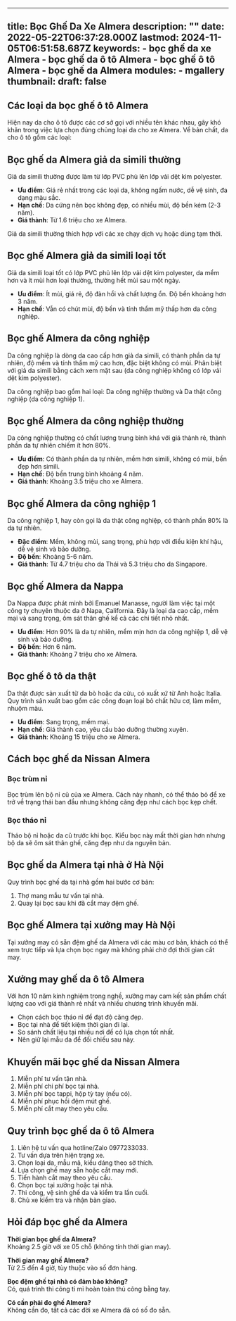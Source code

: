  ---
title: Bọc Ghế Da Xe Almera
description: ""
date: 2022-05-22T06:37:28.000Z
lastmod: 2024-11-05T06:51:58.687Z
keywords:
    - bọc ghế da xe Almera
    - bọc ghế da ô tô Almera
    - bọc ghế ô tô Almera
    - bọc ghế da Almera
modules:
    - mgallery
thumbnail: 
draft: false
---

## Các loại da bọc ghế ô tô Almera

Hiện nay da cho ô tô được các cơ sở gọi với nhiều tên khác nhau, gây khó khăn trong việc lựa chọn đúng chủng loại da cho xe Almera. Về bản chất, da cho ô tô gồm các loại:

## Bọc ghế da Almera giả da simili thường

Giả da simili thường được làm từ lớp PVC phủ lên lớp vải dệt kim polyester.

- **Ưu điểm**: Giá rẻ nhất trong các loại da, không ngấm nước, dễ vệ sinh, đa dạng màu sắc.
- **Hạn chế**: Da cứng nên bọc không đẹp, có nhiều mùi, độ bền kém (2-3 năm).
- **Giá thành**: Từ 1.6 triệu cho xe Almera.

Giả da simili thường thích hợp với các xe chạy dịch vụ hoặc dùng tạm thời.

## Bọc ghế Almera giả da simili loại tốt

Giả da simili loại tốt có lớp PVC phủ lên lớp vải dệt kim polyester, da mềm hơn và ít mùi hơn loại thường, thường hết mùi sau một ngày.

- **Ưu điểm**: Ít mùi, giá rẻ, độ đàn hồi và chất lượng ổn. Độ bền khoảng hơn 3 năm.
- **Hạn chế**: Vẫn có chút mùi, độ bền và tính thẩm mỹ thấp hơn da công nghiệp.

## Bọc ghế Almera da công nghiệp

Da công nghiệp là dòng da cao cấp hơn giả da simili, có thành phần da tự nhiên, độ mềm và tính thẩm mỹ cao hơn, đặc biệt không có mùi. Phân biệt với giả da simili bằng cách xem mặt sau (da công nghiệp không có lớp vải dệt kim polyester).

Da công nghiệp bao gồm hai loại: Da công nghiệp thường và Da thật công nghiệp (da công nghiệp 1).

## Bọc ghế Almera da công nghiệp thường

Da công nghiệp thường có chất lượng trung bình khá với giá thành rẻ, thành phần da tự nhiên chiếm ít hơn 80%.

- **Ưu điểm**: Có thành phần da tự nhiên, mềm hơn simili, không có mùi, bền đẹp hơn simili.
- **Hạn chế**: Độ bền trung bình khoảng 4 năm.
- **Giá thành**: Khoảng 3.5 triệu cho xe Almera.

## Bọc ghế Almera da công nghiệp 1

Da công nghiệp 1, hay còn gọi là da thật công nghiệp, có thành phần 80% là da tự nhiên.

- **Đặc điểm**: Mềm, không mùi, sang trọng, phù hợp với điều kiện khí hậu, dễ vệ sinh và bảo dưỡng.
- **Độ bền**: Khoảng 5-6 năm.
- **Giá thành**: Từ 4.7 triệu cho da Thái và 5.3 triệu cho da Singapore.

## Bọc ghế Almera da Nappa

Da Nappa được phát minh bởi Emanuel Manasse, người làm việc tại một công ty chuyên thuộc da ở Napa, California. Đây là loại da cao cấp, mềm mại và sang trọng, ôm sát thân ghế kể cả các chi tiết nhỏ nhất.

- **Ưu điểm**: Hơn 90% là da tự nhiên, mềm mịn hơn da công nghiệp 1, dễ vệ sinh và bảo dưỡng.
- **Độ bền**: Hơn 6 năm.
- **Giá thành**: Khoảng 7 triệu cho xe Almera.

## Bọc ghế ô tô da thật

Da thật được sản xuất từ da bò hoặc da cừu, có xuất xứ từ Anh hoặc Italia. Quy trình sản xuất bao gồm các công đoạn loại bỏ chất hữu cơ, làm mềm, nhuộm màu.

- **Ưu điểm**: Sang trọng, mềm mại.
- **Hạn chế**: Giá thành cao, yêu cầu bảo dưỡng thường xuyên.
- **Giá thành**: Khoảng 15 triệu cho xe Almera.

## Cách bọc ghế da Nissan Almera

### Bọc trùm nỉ

Bọc trùm lên bộ nỉ cũ của xe Almera. Cách này nhanh, có thể tháo bỏ để xe trở về trạng thái ban đầu nhưng không căng đẹp như cách bọc kẹp chết.

### Bọc tháo nỉ

Tháo bộ nỉ hoặc da cũ trước khi bọc. Kiểu bọc này mất thời gian hơn nhưng bộ da sẽ ôm sát thân ghế, căng đẹp như da nguyên bản.

## Bọc ghế da Almera tại nhà ở Hà Nội

Quy trình bọc ghế da tại nhà gồm hai bước cơ bản:

1. Thợ mang mẫu tư vấn tại nhà.
2. Quay lại bọc sau khi đã cắt may đệm ghế.

## Bọc ghế Almera tại xưởng may Hà Nội

Tại xưởng may có sẵn đệm ghế da Almera với các màu cơ bản, khách có thể xem trực tiếp và lựa chọn bọc ngay mà không phải chờ đợi thời gian cắt may.

## Xưởng may ghế da ô tô Almera

Với hơn 10 năm kinh nghiệm trong nghề, xưởng may cam kết sản phẩm chất lượng cao với giá thành rẻ nhất và nhiều chương trình khuyến mãi.

- Chọn cách bọc tháo nỉ để đạt độ căng đẹp.
- Bọc tại nhà để tiết kiệm thời gian đi lại.
- So sánh chất liệu tại nhiều nơi để có lựa chọn tốt nhất.
- Nên giữ lại mẫu da để đối chiếu sau này.

## Khuyến mãi bọc ghế da Nissan Almera

1. Miễn phí tư vấn tận nhà.
2. Miễn phí chi phí bọc tại nhà.
3. Miễn phí bọc tappi, hộp tỳ tay (nếu có).
4. Miễn phí phục hồi đệm mút ghế.
5. Miễn phí cắt may theo yêu cầu.

## Quy trình bọc ghế da ô tô Almera

1. Liên hệ tư vấn qua hotline/Zalo 0977233033.
2. Tư vấn dựa trên hiện trạng xe.
3. Chọn loại da, mẫu mã, kiểu dáng theo sở thích.
4. Lựa chọn ghế may sẵn hoặc cắt may mới.
5. Tiến hành cắt may theo yêu cầu.
6. Chọn bọc tại xưởng hoặc tại nhà.
7. Thi công, vệ sinh ghế da và kiểm tra lần cuối.
8. Chủ xe kiểm tra và nhận bàn giao.

## Hỏi đáp bọc ghế da Almera

**Thời gian bọc ghế da Almera?**  
Khoảng 2.5 giờ với xe 05 chỗ (không tính thời gian may).

**Thời gian may ghế Almera?**  
Từ 2.5 đến 4 giờ, tùy thuộc vào số đơn hàng.

**Bọc đệm ghế tại nhà có đảm bảo không?**  
Có, quá trình thi công tỉ mỉ hoàn toàn thủ công bằng tay.

**Có cần phải đo ghế Almera?**  
Không cần đo, tất cả các đời xe Almera đã có số đo sẵn.
 